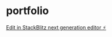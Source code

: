 # portfolio

[Edit in StackBlitz next generation editor ⚡️](https://stackblitz.com/~/github.com/jovenpaoloangeles/portfolio)